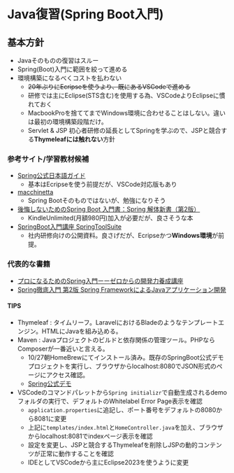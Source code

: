 # Java復習(Spring Boot入門)

## 基本方針

- Javaそのものの復習はスルー
- Spring(Boot)入門に範囲を絞って進める
- 環境構築になるべくコストを払わない
  - ~~20年ぶりにEcripseを使うより、既にあるVSCodeで進める~~
  - 研修では主にEclipse(STS含む)を使用する為、VSCodeよりEclipseに慣れておく
  - MacbookProを捨ててまでWindows環境に合わせることはしない。違いは最初の環境構築段階だけ。
  - Servlet & JSP 初心者研修の延長としてSpringを学ぶので、JSPと競合する**Thymeleafには触れない**方針

### 参考サイト/学習教材候補

- [Spring公式日本語ガイド](https://spring.pleiades.io/guides/gs/guides-with-vscode)
  - 基本はEcripseを使う前提だが、VSCode対応版もあり
- [macchinetta](https://macchinetta.github.io/server-guideline-thymeleaf/current/ja/index.html)
  - Spring Bootそのものではないが、勉強になりそう
- [後悔しないためのSpring Boot 入門書：Spring 解体新書（第2版）](https://www.amazon.co.jp/dp/B08XPBPH9C)
  - KindleUnlimited(月額980円)加入が必要だが、良さそうな本
- [SpringBoot入門講座 SpringToolSuite](https://www.sys-link.jp/technical/SpringBoot/SpringBoot0-1.html)
  - 社内研修向けの公開資料。良さげだが、Ecripseかつ**Windows環境**が前提。

### 代表的な書籍

- [プロになるためのSpring入門ーーゼロからの開発力養成講座](https://www.amazon.co.jp/dp/4297136139)
- [Spring徹底入門 第2版 Spring FrameworkによるJavaアプリケーション開発](https://www.amazon.co.jp/dp/479818134X)

#### TIPS

- Thymeleaf : タイムリーフ。LaravelにおけるBladeのようなテンプレートエンジン。HTMLにJavaを組み込める。
- Maven : Javaプロジェクトのビルドと依存関係の管理ツール。PHPならComposerが一番近いと言える。
  - 10/27朝HomeBrewにてインストール済み。既存のSpringBoot公式デモプロジェクトを実行し、ブラウザからlocalhost:8080でJSON形式のページにアクセス確認。
  - [Spring公式デモ](https://spring.io/guides/gs/rest-service)
- VSCodeのコマンドパレットから`Spring initializr`で自動生成されるdemoフォルダの実行で、デフォルトのWhitelabel Error Page表示を確認
  - `application.properties`に追記し、ポート番号をデフォルトの8080から8081に変更
  - 上記に`templates/index.html`と`HomeController.java`を加え、ブラウザからlocalhost:8081でindexページ表示を確認
  - 設定を変更し、JSPと競合するThymeleafを削除しJSPの動的コンテンツが正常に動作することを確認
  - IDEとしてVSCodeから主にEclipse2023を使うように変更

